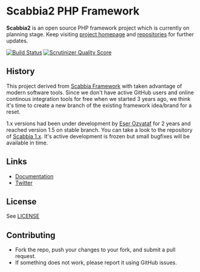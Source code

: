 Scabbia2 PHP Framework
======================

**Scabbia2** is an open source PHP framework project which is currently on planning stage. Keep visiting [project homepage](http://scabbiafw.com/) and [repositories](https://github.com/scabbiafw/) for further updates.

[![Build Status](https://travis-ci.org/scabbiafw/scabbia2.png?branch=master)](https://travis-ci.org/scabbiafw/scabbia2)
[![Scrutinizer Quality Score](https://scrutinizer-ci.com/g/scabbiafw/scabbia2/badges/quality-score.png?s=ea455753b50c686880c35dce99fd5058a28da810)](https://scrutinizer-ci.com/g/scabbiafw/scabbia2/)

History
-------

This project derived from [Scabbia Framework](https://github.com/larukedi/Scabbia-Framework/) with taken advantage of modern software tools. Since we don't have active GitHub users and online continous integration tools for free when we started 3 years ago, we think it's time to create a new branch of the existing framework idea/brand for a reset.

1.x versions had been under development by [Eser Ozvataf](http://eser.ozvataf.com/) for 2 years and reached version 1.5 on stable branch. You can take a look to the repository of [Scabbia 1.x](https://github.com/larukedi/Scabbia-Framework/). It's active development is frozen but small bugfixes will be available in time.


Links
-----
- [Documentation](http://scabbiafw.com/docs/)
- [Twitter](https://twitter.com/scabbiafw)


License
-------
See [LICENSE](LICENSE)


Contributing
------------
* Fork the repo, push your changes to your fork, and submit a pull request.
* If something does not work, please report it using GitHub issues.

